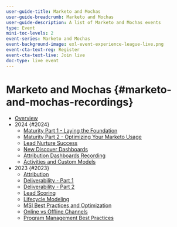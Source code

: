 ```yaml
---
user-guide-title: Marketo and Mochas
user-guide-breadcrumb: Marketo and Mochas
user-guide-description: A list of Marketo and Mochas events
type: Event
mini-toc-levels: 2
event-series: Marketo and Mochas
event-background-image: exl-event-experience-league-live.png
event-cta-text-reg: Register
event-cta-text-live: Join live
doc-type: live event
---
```


# Marketo and Mochas {#marketo-and-mochas-recordings}

+ [Overview](overview.md)
+ 2024 {#2024}
  + [Maturity Part 1 - Laying the Foundation](2024/maturity-part1-foundation.md)
  + [Maturity Part 2 - Optimizing Your Marketo Usage](2024/optimize-marketo-usage.md)
  + [Lead Nurture Success](2024/lead-nurture-success.md)
  + [New Discover Dashboards](2024/new-discover-dashboard.md)
  + [Attribution Dashboards Recording](2024/attribution-dashboard-recording.md)
  + [Activities and Custom Models](2024/marketo-measure-and-mochas-activities-and-custom-models.md)
+ 2023 {#2023}
  + [Attribution](2023/attribution.md)
  + [Deliverability - Part 1](2023/deliverability-part-one.md)
  + [Deliverability - Part 2](2023/deliverability-part-two.md)
  + [Lead Scoring](2023/lead-scoring.md)
  + [Lifecycle Modeling](2023/lifecycle-modeling.md)
  + [MSI Best Practices and Optimization](2023/msi-best-practices.md)
  + [Online vs Offline Channels](2023/online-offline.md)
  + [Program Management Best Practices](2023/program-management.md)